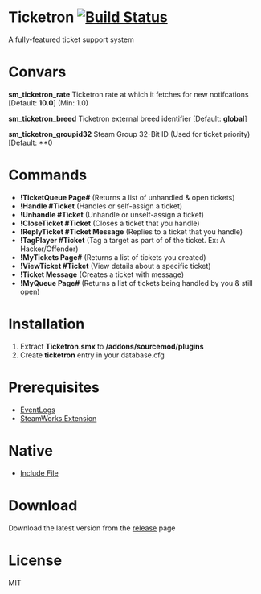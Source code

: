 # Ticketron [![Build Status](https://travis-ci.com/RumbleFrog/Ticketron.svg?token=fzDwLamkGxdhu8zz3Bvs&branch=master)](https://travis-ci.com/RumbleFrog/Ticketron)
A fully-featured ticket support system

# Convars

**sm_ticketron_rate** Ticketron rate at which it fetches for new notifcations [Default: **10.0**] (Min: 1.0)

**sm_ticketron_breed** Ticketron external breed identifier [Default: **global**]

**sm_ticketron_groupid32** Steam Group 32-Bit ID (Used for ticket priority) [Default: **0

# Commands

- **!TicketQueue Page#** (Returns a list of unhandled & open tickets)
- **!Handle #Ticket** (Handles or self-assign a ticket)
- **!Unhandle #Ticket** (Unhandle or unself-assign a ticket)
- **!CloseTicket #Ticket** (Closes a ticket that you handle)
- **!ReplyTicket #Ticket Message** (Replies to a ticket that you handle)
- **!TagPlayer #Ticket** (Tag a target as part of of the ticket. Ex: A Hacker/Offender)
- **!MyTickets Page#** (Returns a list of tickets you created)
- **!ViewTicket #Ticket** (View details about a specific ticket)
- **!Ticket Message** (Creates a ticket with message)
- **!MyQueue Page#** (Returns a list of tickets being handled by you & still open)

# Installation

1. Extract **Ticketron.smx** to **/addons/sourcemod/plugins**
2. Create **ticketron** entry in your database.cfg

# Prerequisites

- [EventLogs](https://github.com/RumbleFrog/EventLogs/releases)
- [SteamWorks Extension](https://users.alliedmods.net/~kyles/builds/SteamWorks/)

# Native

- [Include File](https://github.com/RumbleFrog/Ticketron/blob/master/include/Ticketron.inc)

# Download 

Download the latest version from the [release](https://github.com/RumbleFrog/Ticketron/releases) page

# License

MIT
